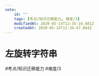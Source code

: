 ```yaml
---
note:
    id: ""
    tags: [考点/知识迁移能力, 难度/3]
    modifiedAt: 2020-05-14T12:35:10.601Z
    createdAt: 2020-05-14T12:34:47.884Z
---
```

# 左旋转字符串
#考点/知识迁移能力 #难度/3 